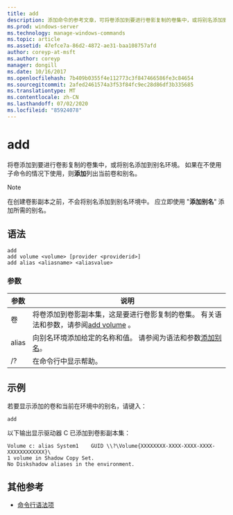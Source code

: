 ```yaml
---
title: add
description: 添加命令的参考文章，可将卷添加到要进行卷影复制的卷集中，或将别名添加到别名环境。
ms.prod: windows-server
ms.technology: manage-windows-commands
ms.topic: article
ms.assetid: 47efce7a-86d2-4872-ae31-baa108757afd
author: coreyp-at-msft
ms.author: coreyp
manager: dongill
ms.date: 10/16/2017
ms.openlocfilehash: 7b409b0355f4e112773c3f847466586fe3c84654
ms.sourcegitcommit: 2afed2461574a3f53f84fc9ec28d86df3b335685
ms.translationtype: MT
ms.contentlocale: zh-CN
ms.lasthandoff: 07/02/2020
ms.locfileid: "85924078"
---
```

# <a name="add"></a>add

将卷添加到要进行卷影复制的卷集中，或将别名添加到别名环境。 如果在不使用子命令的情况下使用，则**添加**列出当前卷和别名。

> [!NOTE]
> 在创建卷影副本之前，不会将别名添加到别名环境中。 应立即使用 "**添加别名**" 添加所需的别名。

## <a name="syntax"></a>语法

```
add
add volume <volume> [provider <providerid>]
add alias <aliasname> <aliasvalue>
```

### <a name="parameters"></a>参数

| 参数 | 说明 |
| ---------- | ----------- |
| 卷 | 将卷添加到卷影副本集，这是要进行卷影复制的卷集。 有关语法和参数，请参阅[add volume](add-volume.md) 。 |
| alias | 向别名环境添加给定的名称和值。 请参阅为语法和参数[添加别名](add-alias.md)。 |
| /? | 在命令行中显示帮助。 |

## <a name="examples"></a>示例

若要显示添加的卷和当前在环境中的别名，请键入：

```
add
```

以下输出显示驱动器 C 已添加到卷影副本集：

```
Volume c: alias System1    GUID \\?\Volume{XXXXXXXX-XXXX-XXXX-XXXX-XXXXXXXXXXXX}\
1 volume in Shadow Copy Set.
No Diskshadow aliases in the environment.
```

## <a name="additional-references"></a>其他参考

- [命令行语法项](command-line-syntax-key.md)